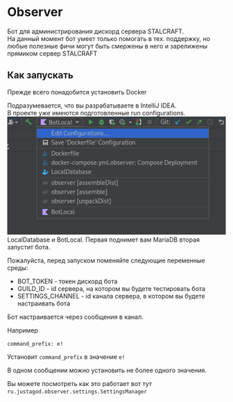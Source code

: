 # Observer
Бот для администрирования дискорд сервера STALCRAFT.  
На данный момент бот умеет только помогать в тех. поддержку, 
но любые полезные фичи могут быть смержены в него и зарелижены прямиком 
сервер STALCRAFT

## Как запускать

Прежде всего понадобится установить Docker

Подразумевается, что вы разрабатываете в IntelliJ IDEA.  
В проекте уже имеются подготовленные run configurations.
![img.png](img.png)
LocalDatabase и BotLocal. Первая поднимет вам MariaDB вторая запустит бота.

Пожалуйста, перед запуском поменяйте следующие переменные среды:
 - BOT_TOKEN - токен дискорд бота
 - GUILD_ID - id сервера, на котором вы будете тестировать бота
 - SETTINGS_CHANNEL - id канала сервера, в котором вы будете настраивать бота

Бот настраивается через сообщения в канал. 

Например
```
command_prefix: e!
```
Установит `command_prefix` в значение `e!`

В одном сообщении можно установить не более одного значения.

Вы можете посмотреть как это работает вот тут `ru.justagod.observer.settings.SettingsManager`